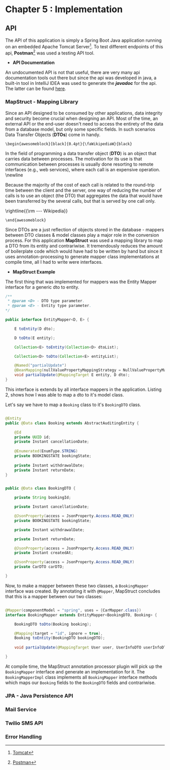 Chapter 5 : Implementation
===========================
 
## API

The API of this application is simply a Spring Boot Java application running on an embedded Apache Tomcat Server[^4].
To test different endpoints of this api, **Postman**[^5] was used a testing API tool. 

   - **API Documentation**

An undocumented API is not that useful, there are very many api documentation tools out there but since the api was 
developed in java, a built-in tool in IntelliJ IDEA was used to generate the _**javadoc**_ for the api. 
The latter can be found [here](https://rent-vehicle-api.netlify.app "javadoc").

### MapStruct - Mapping Library

Since an API designed to be consumed by other applications, data integrity and security become crucial when designing 
an API. Most of the time, an external API or the end-user doesn't need to access the entirety of the data from a 
database model, but only some specific fields. In such scenarios Data Transfer Objects (**DTOs**) come in handy. 


```{=latex}
\begin{awesomeblock}[black]{0.4pt}{\faWikipediaW}{black} 
```

In the field of programming a data transfer object (**DTO**) is an object that carries data between processes.
The motivation for its use is that communication between processes is usually done resorting to remote interfaces
(e.g., web services), where each call is an expensive operation.  \newline

Because the majority of the cost of each call is related to the round-trip time between the client and the server, 
one way of reducing the number of calls is to use an object (the DTO) that aggregates the data that would have been 
transferred by the several calls, but that is served by one call only.

\rightline{{\rm --- Wikipedia}}

```{=latex}
\end{awesomeblock}
```

Since DTOs are a just reflection of objects stored in the database - mappers between DTO classes & model classes 
play a major role in the conversion process. For this application **MapStruct** was used a mapping library to map a DTO 
from its entity and contrariwise. It tremendously reduces the amount of boilerplate code which would have had to be 
written by hand but since it uses annotation-processing to generate mapper class implementations at compile time, 
all I had to write were interfaces.

  - **MapStruct Example**

The first thing that was implemented for mappers was the Entity Mapper interface for a generic dto to entity.

```{.java caption="EntityMapper"}
/**
 * @param <D> - DTO type parameter.
 * @param <E> - Entity type parameter.
*/

public interface EntityMapper<D, E> {

    E toEntity(D dto);

    D toDto(E entity);

    Collection<E> toEntity(Collection<D> dtoList);

    Collection<D> toDto(Collection<E> entityList);

    @Named("partialUpdate")
    @BeanMapping(nullValuePropertyMappingStrategy = NullValuePropertyMappingStrategy.IGNORE)
    void partialUpdate(@MappingTarget E entity, D dto);
}
```

This interface is extends by all interface mappers in the application. Listing 2, shows how I was able 
to map a dto to it's model class. 

Let's say we have to map a `Booking` class to it's `BookingDTO` class. 

```{.java caption="Booking"}

@Entity
public @Data class Booking extends AbstractAuditingEntity {

    @Id
    private UUID id;
    private Instant cancellationDate;
    
    @Enumerated(EnumType.STRING)
    private BOOKINGSTATE bookingState;
    
    private Instant withdrawalDate;
    private Instant returnDate;
}

```

```{.java caption="BookingDTO"}

public @Data class BookingDTO {

    private String bookingId;

    private Instant cancellationDate;

    @JsonProperty(access = JsonProperty.Access.READ_ONLY)
    private BOOKINGSTATE bookingState;

    private Instant withdrawalDate;

    private Instant returnDate;

    @JsonProperty(access = JsonProperty.Access.READ_ONLY)
    private Instant createdAt;

    @JsonProperty(access = JsonProperty.Access.READ_ONLY)
    private CarDTO carDTO;

}

```

Now, to make a mapper between these two classes, a `BookingMapper` interface was created. By annotating it with `@Mapper`, 
MapStruct concludes that this is a mapper between our two classes:

```{.java caption="BookingMapper"}

@Mapper(componentModel = "spring", uses = {CarMapper.class})
interface BookingMapper extends EntityMapper<BookingDTO, Booking> {

    BookingDTO toDto(Booking booking);

    @Mapping(target = "id", ignore = true),
    Booking toEntity(BookingDTO bookingDTO);
    
    void partialUpdate(@MappingTarget User user, UserInfoDTO userInfoDTO);

}

```

At compile time, the MapStruct annotation processor plugin will pick up the `BookingMapper` interface and generate 
an implementation for it. The `BookingMapperImpl` class implements all `BookingMapper` interface methods which maps 
our `Booking` fields to the `BookingDTO` fields and contrariwise.

### JPA - Java Persistence API

### Mail Service

### Twilio SMS API

### Error Handling 

[^4]: [Tomcat](http://tomcat.apache.org)
[^5]: [Postman](https://www.postman.com/)